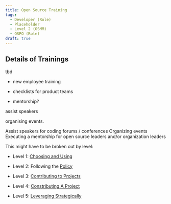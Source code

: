 ```yaml
---
title: Open Source Training
tags: 
  - Developer (Role)
  - Placeholder
  - Level 2 (OSMM)
  - OSPO (Role)
draft: true
---
```





## Details of Trainings

tbd


- new employee training
 
- checklists for product teams

- mentorship?


assist speakers 

organising events.

Assist speakers for coding forums / conferences
Organizing events
Executing a mentorship for open source leaders and/or organization leaders


This might have to be broken out by level:


- Level 1: [Choosing and Using](Choosing-And-Using)

- Level 2: Following the [Policy](../Artifacts/Policy)

- Level 3: [Contributing to Projects](Contributing-To-Projects)

- Level 4: [Constributing A Project](Contributing-A-Project)

- Level 5: [Leveraging Strategically](Leveraging-Strategically)


